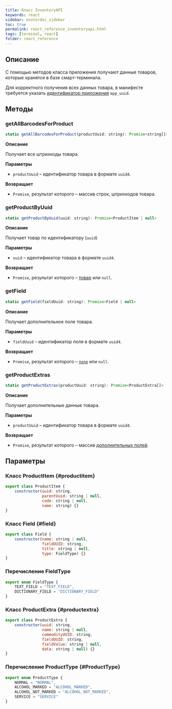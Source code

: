 ```yaml
---
title: Класс InventoryAPI
keywords: react
sidebar: evotordoc_sidebar
toc: true
permalink: react_reference_inventoryapi.html
tags: [terminal, react]
folder: react_reference
---
```


## Описание

С помощью методов класса приложения получают данные товаров, которые хранятся в базе смарт-терминала.

Для корректного получения всех данных товара, в манифесте требуется указать [идентификатор приложения](./doc_java_app_manifest.html) `app_uuid`.

## Методы

### getAllBarcodesForProduct

```js
static getAllBarcodesForProduct(productUuid: string): Promise<string[]>
```

**Описание**

Получает все штрихкоды товара.

**Параметры**

* `productUuid` – идентификатор товара в формате `uuid4`.

**Возвращает**

* `Promise`, результат которого – массив строк, штрихкодов товара.

### getProductByUuid

```js
static getProductByUuid(uuid: string): Promise<ProductItem | null>
```

**Описание**

Получает товар по идентификатору (`uuid`)

**Параметры**

* `uuid` – идентификатор товара в формате `uuid4`.

**Возвращает**

* `Promise`, результат которого – [товар](./react_reference_inventoryapi.html#productitem)  или `null`.

### getField

```js
static getField(fieldUuid: string): Promise<Field | null>
```

**Описание**

Получает дополнительное поле товара.

**Параметры**

* `fieldUuid` – идентификатор поля в формате `uuid4`.

**Возвращает**

* `Promise`, результат которого – [`поле`](./react_reference_inventoryapi.html#field) или `null`.

### getProductExtras

```js
static getProductExtras(productUuid: string): Promise<ProductExtra[]>
```

**Описание**

Получает дополнительные данные товара.

**Параметры**

* `productUuid` – идентификатор товара в формате `uuid4`.

**Возвращает**

* `Promise`, результат которого – массив [дополнительных полей](./react_reference_inventoryapi.html#productextra).

## Параметры

### Класс ProductItem {#productitem}

```js
export class ProductItem {
    constructor(uuid: string,
                parentUuid: string | null,
                code: string | null,
                name: string) {}
}
```

### Класс Field {#field}

```js
export class Field {
    constructor(name: string | null,
                fieldUUID: string,
                title: string | null,
                type: FieldType) {}
}
```

### Перечисление FieldType

```js
export enum FieldType {
    TEXT_FIELD = "TEXT_FIELD",
    DICTIONARY_FIELD = "DICTIONARY_FIELD"
}
```

### Класс ProductExtra {#productextra}

```js
export class ProductExtra {
    constructor(uuid: string,
                name: string | null,
                commodityUUID: string,
                fieldUUID: string,
                fieldValue: string | null,
                data: string | null) {}
}
```

### Перечисление ProductType {#ProductType}

```js
export enum ProductType {
    NORMAL = "NORMAL",
    ALCOHOL_MARKED = "ALCOHOL_MARKED",
    ALCOHOL_NOT_MARKED = "ALCOHOL_NOT_MARKED",
    SERVICE = "SERVICE"
}
```
